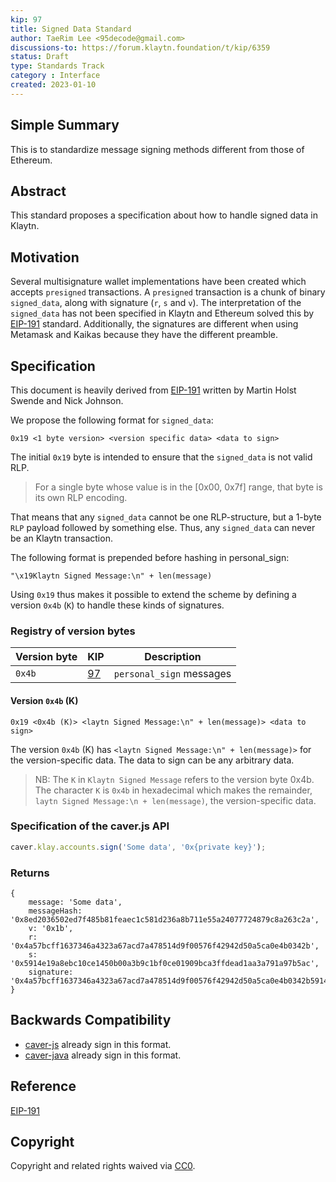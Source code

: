 ```yaml
---
kip: 97
title: Signed Data Standard
author: TaeRim Lee <95decode@gmail.com>
discussions-to: https://forum.klaytn.foundation/t/kip/6359
status: Draft
type: Standards Track
category : Interface
created: 2023-01-10
---
```


## Simple Summary
<!--"If you can't explain it simply, you don't understand it well enough." Provide a simplified and layman-accessible explanation of the KIP.-->
This is to standardize message signing methods different from those of Ethereum.

## Abstract
<!--A short (~200 word) description of the technical issue being addressed.-->
This standard proposes a specification about how to handle signed data in Klaytn.

## Motivation
<!--The motivation is critical for KIPs that want to change the Klaytn protocol. It should clearly explain why the existing protocol specification is inadequate to address the problem that the KIP solves. KIP submissions without sufficient motivation may be rejected outright.-->
Several multisignature wallet implementations have been created which accepts `presigned` transactions. A `presigned` transaction is a chunk of binary `signed_data`, along with signature (`r`, `s` and `v`). The interpretation of the `signed_data` has not been specified in Klaytn and Ethereum solved this by [EIP-191](https://eips.ethereum.org/EIPS/eip-191) standard. Additionally, the signatures are different when using Metamask and Kaikas because they have the different preamble.

## Specification
<!--The technical specification should describe the syntax and semantics of any new feature. The specification should be detailed enough to allow competing, interoperable implementations for any of the current Klaytn platforms (klaytn). -->
This document is heavily derived from [EIP-191](https://eips.ethereum.org/EIPS/eip-191) written by Martin Holst Swende and Nick Johnson.

We propose the following format for `signed_data`:

```
0x19 <1 byte version> <version specific data> <data to sign>
```

The initial `0x19` byte is intended to ensure that the `signed_data` is not valid RLP.

> For a single byte whose value is in the [0x00, 0x7f] range, that byte is its own RLP encoding.

That means that any `signed_data` cannot be one RLP-structure, but a 1-byte `RLP` payload followed by something else. Thus, any `signed_data` can never be an Klaytn transaction.

The following format is prepended before hashing in personal_sign:

```
"\x19Klaytn Signed Message:\n" + len(message)
```

Using `0x19` thus makes it possible to extend the scheme by defining a version `0x4b` (`K`) to handle these kinds of signatures.

### Registry of version bytes

| Version byte | KIP            | Description
| ------------ | -------------- | -----------
|    `0x4b`    | [97][kip-97]   | `personal_sign` messages

#### Version `0x4b` (K)

```
0x19 <0x4b (K)> <laytn Signed Message:\n" + len(message)> <data to sign>
```

The version `0x4b` (K) has `<laytn Signed Message:\n" + len(message)>` for the version-specific data. The data to sign can be any arbitrary data.

> NB: The `K` in `Klaytn Signed Message` refers to the version byte 0x4b. The character `K` is `0x4b` in hexadecimal which makes the remainder, `laytn Signed Message:\n + len(message)`, the version-specific data.

[kip-97]: ./kip-97.md

### Specification of the caver.js API

```JavaScript
caver.klay.accounts.sign('Some data', '0x{private key}');
```

### Returns

```shell
{
    message: 'Some data',
    messageHash: '0x8ed2036502ed7f485b81feaec1c581d236a8b711e55a24077724879c8a263c2a',
    v: '0x1b',
    r: '0x4a57bcff1637346a4323a67acd7a478514d9f00576f42942d50a5ca0e4b0342b',
    s: '0x5914e19a8ebc10ce1450b00a3b9c1bf0ce01909bca3ffdead1aa3a791a97b5ac',
    signature: '0x4a57bcff1637346a4323a67acd7a478514d9f00576f42942d50a5ca0e4b0342b5914e19a8ebc10ce1450b00a3b9c1bf0ce01909bca3ffdead1aa3a791a97b5ac1b'
}
```

## Backwards Compatibility
<!-- All KIPs that introduce backwards incompatibilities must include a section describing these incompatibilities and their severity. The KIP must explain how the author proposes to deal with these incompatibilities. KIP submissions without a sufficient backwards compatibility treatise may be rejected outright. The authors should answer the question: "Does this KIP require a hard fork?" -->
- [caver-js](https://docs.klaytn.foundation/content/dapp/sdk/caver-js/v1.4.1/api-references/caver.klay.accounts#sign) already sign in this format.
- [caver-java](https://javadoc.io/doc/com.klaytn.caver/core/1.10.0/com/klaytn/caver/wallet/keyring/PrivateKey.html) already sign in this format.


## Reference
[EIP-191](https://eips.ethereum.org/EIPS/eip-191)

## Copyright
Copyright and related rights waived via [CC0](https://creativecommons.org/publicdomain/zero/1.0/).
